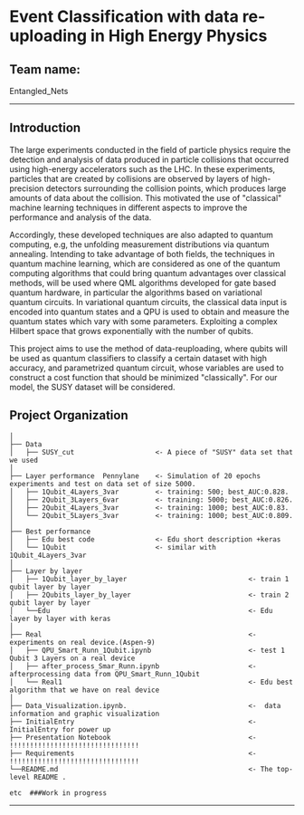 # Event Classification with data re-uploading in High Energy Physics

## Team name: 

Entangled_Nets

---
## Introduction

The large experiments conducted in the field of particle physics require the detection and analysis of data produced in particle collisions that occurred using high-energy accelerators such as the LHC. In these experiments, particles that are created by collisions are observed by layers of high-precision detectors surrounding the collision points, which produces large amounts of data about the collision. This motivated the use of "classical" machine learning techniques in different aspects to improve the performance and analysis of the data.

Accordingly, these developed techniques are also adapted to quantum computing, e.g, the unfolding measurement distributions via quantum annealing. Intending to take advantage of both fields, the techniques in quantum machine learning, which are considered as one of the quantum computing algorithms that could bring quantum advantages over classical methods, will be used where QML algorithms developed for gate based quantum hardware, in particular the algorithms based on variational quantum circuits. In variational quantum circuits, the classical data input is encoded into quantum states and a QPU is used to obtain and measure the quantum states which vary with some parameters. Exploiting a complex Hilbert space that grows exponentially with the number of qubits.

This project aims to use the method of data-reuploading, where qubits will be used as quantum classifiers to classify a certain dataset with high accuracy, and parametrized quantum circuit, whose variables are used to construct a cost function that should be minimized "classically". For our model, the SUSY dataset will be considered.

Project Organization
------------

    │
    ├── Data 
    │   ├── SUSY_cut                    <- A piece of "SUSY" data set that we used
    │
    ├── Layer performance  Pennylane    <- Simulation of 20 epochs experiments and test on data set of size 5000.
    │   ├── 1Qubit_4Layers_3var         <- training: 500; best_AUC:0.828.
    │   ├── 2Qubit_3Layers_6var         <- training: 5000; best_AUC:0.826.
    │   ├── 2Qubit_4Layers_3var         <- training: 1000; best_AUC:0.83.
    │   └── 2Qubit_5Layers_3var         <- training: 1000; best_AUC:0.809.
    │
    ├── Best performance                        
    │   ├── Edu best code               <- Edu short description +keras
    │   └── 1Qubit                      <- similar with 1Qubit_4Layers_3var 
    │
    ├── Layer by layer                        
    │   ├── 1Qubit_layer_by_layer                              <- train 1 qubit layer by layer
    │   ├── 2Qubits_layer_by_layer                             <- train 2 qubit layer by layer 
    │   └──Edu                                                 <- Edu layer by layer with keras
    │
    ├── Real                                                   <- experiments on real device.(Aspen-9)
    │   ├── QPU_Smart_Runn_1Qubit.ipynb                        <- test 1 Qubit 3 Layers on a real device
    │   ├── after_process_Smar_Runn.ipynb                      <- afterprocessing data from QPU_Smart_Runn_1Qubit
    │   └── Real1                                              <- Edu best algorithm that we have on real device 
    │
    ├── Data_Visualization.ipynb.                              <-  data information and graphic visualization
    ├── InitialEntry                                           <-  InitialEntry for power up
    ├── Presentation Notebook                                  <-  !!!!!!!!!!!!!!!!!!!!!!!!!!!!!!!!
    ├── Requirements                                           <-  !!!!!!!!!!!!!!!!!!!!!!!!!!!!!!!!
    └──README.md                                               <- The top-level README .
    
    etc  ###Work in progress

--------
